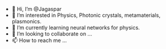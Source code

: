 - 👋 Hi, I’m @Jagaspar
- 👀 I’m interested in Physics, Photonic crystals, metamaterials, plasmonics.
- 🌱 I’m currently learning neural networks for physics.
- 💞️ I’m looking to collaborate on ...
- 📫 How to reach me ...

<!---
Jagaspar/Jagaspar is a ✨ special ✨ repository because its `README.md` (this file) appears on your GitHub profile.
You can click the Preview link to take a look at your changes.
--->
